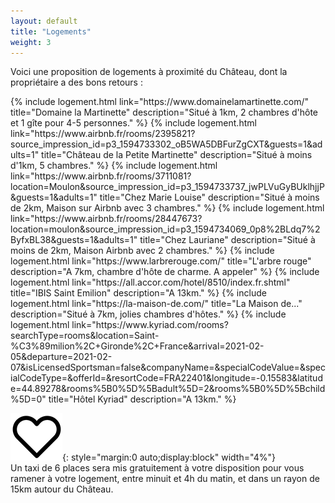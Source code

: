 ```yaml
---
layout: default
title: "Logements"
weight: 3
---
```


Voici une proposition de logements à proximité du Château, dont la propriétaire a des bons retours :

<div id="wrap">
  {% 
    include logement.html 
    link="https://www.domainelamartinette.com/" 
    title="Domaine la Martinette" 
    description="Situé à 1km, 2 chambres d'hôte et 1 gîte pour 4-5 personnes."
  %}
  {% 
    include logement.html 
    link="https://www.airbnb.fr/rooms/2395821?source_impression_id=p3_1594733302_oB5WA5DBFurZgCXT&guests=1&adults=1" 
    title="Château de la Petite Martinette" 
    description="Situé à moins d'1km, 5 chambres."
  %}
  {% 
    include logement.html 
    link="https://www.airbnb.fr/rooms/3711081?location=Moulon&source_impression_id=p3_1594733737_jwPLVuGyBUklhjjP&guests=1&adults=1" 
    title="Chez Marie Louise" 
    description="Situé à moins de 2km, Maison sur Airbnb avec 3 chambres."
  %}
  {% 
    include logement.html 
    link="https://www.airbnb.fr/rooms/28447673?location=moulon&source_impression_id=p3_1594734069_0p8%2BLdq7%2ByfxBL38&guests=1&adults=1" 
    title="Chez Lauriane" 
    description="Situé à moins de 2km, Maison Airbnb avec 2 chambres."
  %}
  {% 
    include logement.html 
    link="https://www.larbrerouge.com/" 
    title="L'arbre rouge" 
    description="A 7km, chambre d'hôte de charme. A appeler"
  %}
  {% 
    include logement.html 
    link="https://all.accor.com/hotel/8510/index.fr.shtml" 
    title="IBIS Saint Emilion" 
    description="A 13km."
  %}
  {% 
    include logement.html 
    link="https://la-maison-de.com/" 
    title="La Maison de..." 
    description="Situé à 7km, jolies chambres d'hôtes."
  %}
  {% 
    include logement.html 
    link="https://www.kyriad.com/rooms?searchType=rooms&location=Saint-%C3%89milion%2C+Gironde%2C+France&arrival=2021-02-05&departure=2021-02-07&isLicensedSportsman=false&companyName=&specialCodeValue=&specialCodeType=&offerId=&resortCode=FRA22401&longitude=-0.15583&latitude=44.89278&rooms%5B0%5D%5Badult%5D=2&rooms%5B0%5D%5Bchild%5D=0" 
    title="Hôtel Kyriad" 
    description="A 13km."
  %}
</div>

![](assets/Coeur.jpg){: style="margin:0 auto;display:block" width="4%"}<br/>
Un taxi de 6 places sera mis gratuitement à votre disposition pour vous ramener à votre logement, entre minuit et 4h du matin, et dans un rayon de 15km autour du Château.

